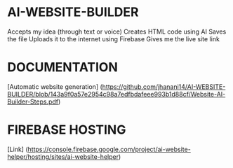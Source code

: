 # AI-WEBSITE-BUILDER

Accepts my idea (through text or voice)
Creates HTML code using AI 
Saves the file 
Uploads it to the internet using Firebase 
Gives me the live site link

# DOCUMENTATION

[Automatic website generation] (https://github.com/jhanani14/AI-WEBSITE-BUILDER/blob/143a9f0a57e2954c98a7edfbdafeee993b1d88cf/Website-AI-Builder-Steps.pdf)

# FIREBASE HOSTING

[Link] (https://console.firebase.google.com/project/ai-website-helper/hosting/sites/ai-website-helper)
